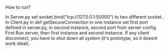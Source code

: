 How to run?

In Server.py set socket.bind("tcp://127.0.0.1:50000") to two different socket. 
In Client.py in def getSecureConnection in one instance set first port defined in server.py, in second instance, second port from server config. 
First Run server, then first instance and second instance. 
If any client disconnect, you have to shut down all system (it's prototype, so it doesnt work ideal).
